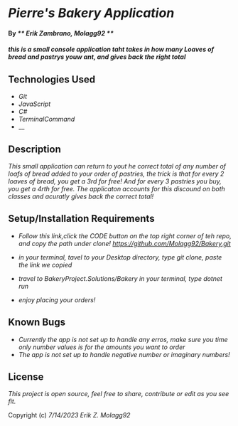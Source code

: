 # _Pierre's Bakery Application_

#### By _** Erik Zambrano, Molagg92 **_

#### _this is a small console application taht takes in how many Loaves of bread and pastrys youw ant, and gives back the right total_

## Technologies Used

* _Git_
* _JavaScript_
* _C#_
* _TerminalCommand_
* __

## Description

_This small application can return to yout he correct total of any number of loafs of bread added to your order of pastries, the trick is that for every 2 loaves of bread, you get a 3rd for free! And for every 3 pastries you buy, you get a 4rth for free. The applicaton accounts for this discound on both classes and acuratly gives back the correct total!_

## Setup/Installation Requirements

* _Follow this link,click the CODE button on the top right corner of teh repo, and copy the path under clone!  https://github.com/Molagg92/Bakery.git_

* _in your terminal, tavel to your Desktop directory, type git clone, paste the link we copied_
* _travel to BakeryProject.Solutions/Bakery in your terminal, type dotnet run_
* _enjoy placing your orders!_

## Known Bugs

* _Currently the app is not set up to handle any erros, make sure you time only number values is for the amounts you want to order_
* _The app is not set up to handle negative number or imaginary numbers!_

## License

_This project is open source, feel free to share, contribute or edit as you see fit._

Copyright (c) _7/14/2023_ _Erik Z. Molagg92_